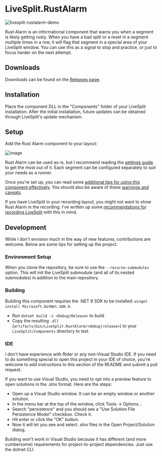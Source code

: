 # LiveSplit.RustAlarm
![livesplit-rustalarm-demo](https://github.com/user-attachments/assets/727696ee-bf7e-4eb1-83cc-f8bc17ac7bcc)

Rust Alarm is an informational component that warns you when a segment is likely getting rusty. When you have a bad split or a reset in a segment multiple times in a row, it will flag that segment in a special area of your LiveSplit window. You can use this as a signal to stop and practice, or just to focus harder on the next attempt.

## Downloads

Downloads can be found on the [Releases page](https://github.com/absent-friend/LiveSplit.RustAlarm/releases).

## Installation

Place the component DLL in the "Components" folder of your LiveSplit installation. After the initial installation, future updates can be obtained through LiveSplit's update mechanism.

## Setup

Add the Rust Alarm component to your layout:

![image](https://github.com/user-attachments/assets/94536cfe-315e-4bad-a91f-8c4e8a9c0ab9)

Rust Alarm can be used as-is, but I recommend reading the [settings guide](https://github.com/absent-friend/LiveSplit.RustAlarm/wiki/1.-Settings-Guide) to get the most out of it. Each segment can be configured separately to suit your needs as a runner.

Once you're set up, you can read some [additional tips for using this component effectively](https://github.com/absent-friend/LiveSplit.RustAlarm/wiki/2.-Quick-Tips). You should also be aware of these [warnings and caveats](https://github.com/absent-friend/LiveSplit.RustAlarm/wiki/3.-Warnings-and-Caveats).

If you have LiveSplit in your recording layout, you might not want to show Rust Alarm in the recording. I've written up some [recommendations for recording LiveSplit](https://github.com/absent-friend/LiveSplit.RustAlarm/wiki/4.-Excluding-Rust-Alarm-from-a-LiveSplit-Capture) with this in mind.

## Development

While I don't envision much in the way of new features, contributions are welcome. Below are some tips for setting up the project.

### Environment Setup

When you clone the repository, be sure to use the `--recurse-submodules` option. This will init the LiveSplit submodule (and all of its nested submodules) in addition to the main repository.

### Building

Building this component requires the .NET 9 SDK to be installed: `winget install Microsoft.DotNet.SDK.9`.  

* Run `dotnet build -c <Debug|Release>` to build
* Copy the resulting `.dll` (`artifacts/bin/LiveSplit.RustAlarm/<debug|release>`) to your `LiveSplit/Components` directory to test

### IDE

I don't have experience with Rider or any non-Visual Studio IDE. If you need to do something special to open this project in your IDE of choice, you're welcome to add instructions to this section of the README and submit a pull request.

If you want to use Visual Studio, you need to opt into a preview feature to open solutions in the .slnx format. Here are the steps:

* Open up a Visual Studio window. It can be an empty window or another solution.
* In the menu bar at the top of the window, click Tools → Options...
* Search "persistence" and you should see a "Use Solution File Persistence Model" checkbox. Check it.
* Hit enter or click the "OK" button.
* Now it will let you see and select .slnx files in the Open Project/Solution dialog.

Building won't work in Visual Studio because it has different (and more cumbersome) requirements for project-to-project dependencies. Just use the dotnet CLI.
